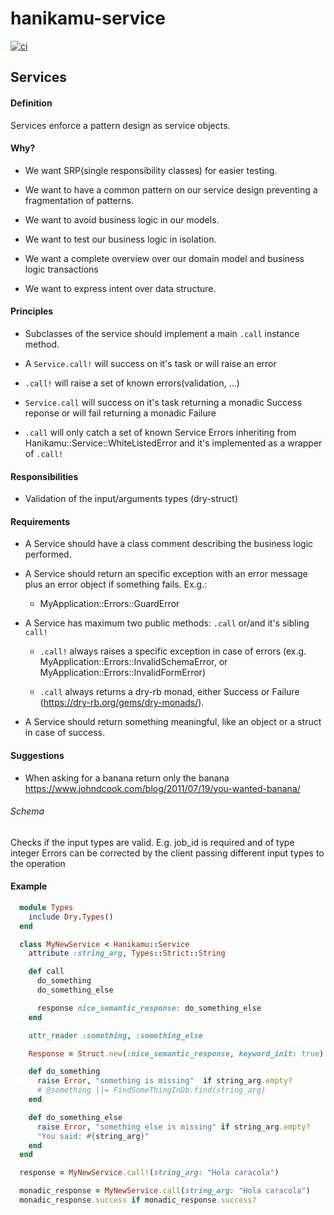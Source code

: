 # hanikamu-service

[![ci](https://github.com/Hanikamu/hanikamu-service/actions/workflows/ci.yml/badge.svg)](https://github.com/Hanikamu/hanikamu-service/actions/workflows/ci.yml)

## Services

#### Definition
Services enforce a pattern design as service objects.

#### Why?
- We want SRP(single responsibility classes) for easier testing.

- We want to have a common pattern on our service design preventing a fragmentation of patterns.

- We want to avoid business logic in our models.

- We want to test our business logic in isolation.

- We want a complete overview over our domain model and business logic transactions

- We want to express intent over data structure.


#### Principles

- Subclasses of the service should implement a main `.call` instance method.

- A `Service.call!` will success on it's task or will raise an error

- `.call!` will raise a set of known errors(validation, ...)

- `Service.call` will success on it's task returning a monadic Success reponse or will fail returning a monadic Failure

- `.call` will only catch a set of known Service Errors inheriting from Hanikamu::Service::WhiteListedError and it's implemented as a wrapper of `.call!`


#### Responsibilities

- Validation of the input/arguments types (dry-struct)


#### Requirements

- A Service should have a class comment describing the business logic performed.

- A Service should return an specific exception with an error message plus an error object if something fails. Ex.g.:
  - MyApplication::Errors::GuardError

- A Service has maximum two public methods: `.call` or/and it's sibling `call!`
  - `.call!` always raises a specific exception in case of errors (ex.g. MyApplication::Errors::InvalidSchemaError, or MyApplication::Errors::InvalidFormError)

  - `.call` always returns a dry-rb monad, either Success or Failure (https://dry-rb.org/gems/dry-monads/).

- A Service should return something meaningful, like an object or a struct in case of success.

#### Suggestions
  
  - When asking for a banana return only the banana
    https://www.johndcook.com/blog/2011/07/19/you-wanted-banana/ 

###### Schema
Checks if the input types are valid.
E.g. job_id is required and of type integer
Errors can be corrected by the client passing different input types to the operation

#### Example


```ruby
  module Types
    include Dry.Types()
  end

  class MyNewService < Hanikamu::Service
    attribute :string_arg, Types::Strict::String

    def call
      do_something
      do_something_else

      response nice_semantic_response: do_something_else
    end

    attr_reader :something, :something_else 

    Response = Struct.new(:nice_semantic_response, keyword_init: true)

    def do_something
      raise Error, "something is missing"  if string_arg.empty?
      # @something ||= FindSomeThingInDb.find(string_arg)
    end

    def do_something_else
      raise Error, "something else is missing" if string_arg.empty?
      "You said: #{string_arg}"
    end
  end

  response = MyNewService.call!(string_arg: "Hola caracola")

  monadic_response = MyNewService.call(string_arg: "Hola caracola")
  monadic_response.success if monadic_response.success?
```
